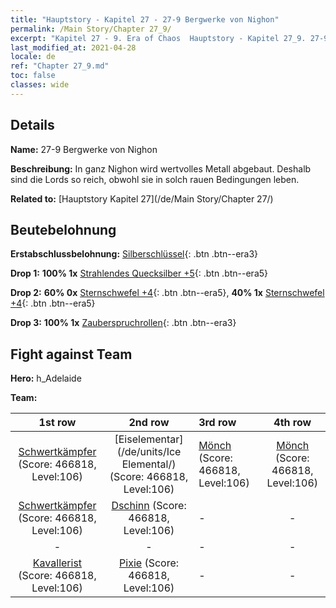 ```yaml
---
title: "Hauptstory - Kapitel 27 - 27-9 Bergwerke von Nighon"
permalink: /Main Story/Chapter 27_9/
excerpt: "Kapitel 27 - 9. Era of Chaos  Hauptstory - Kapitel 27_9. 27-9 Bergwerke von Nighon"
last_modified_at: 2021-04-28
locale: de
ref: "Chapter 27_9.md"
toc: false
classes: wide
---
```


## Details

 **Name:** 27-9 Bergwerke von Nighon

 **Beschreibung:** In ganz Nighon wird wertvolles Metall abgebaut. Deshalb sind die Lords so reich, obwohl sie in solch rauen Bedingungen leben.

 **Related to:** [Hauptstory Kapitel 27](/de/Main Story/Chapter 27/)

## Beutebelohnung

 **Erstabschlussbelohnung:** [Silberschlüssel](/ItemsDE/con_693/){: .btn .btn--era3}

 **Drop 1:** **100% 1x** [Strahlendes Quecksilber +5](/ItemsDE/mat_98/){: .btn .btn--era5}

 **Drop 2:** **60% 0x** [Sternschwefel +4](/ItemsDE/mat_92/){: .btn .btn--era5}, **40% 1x** [Sternschwefel +4](/ItemsDE/mat_92/){: .btn .btn--era5}

 **Drop 3:** **100% 1x** [Zauberspruchrollen](/ItemsDE/con_694/){: .btn .btn--era3}


## Fight against Team
 **Hero:** h_Adelaide

 **Team:**


  | 1st row | 2nd row | 3rd row | 4th row |
  |:----:|:----:|:----|:----:|
  | [Schwertkämpfer](/de/units/Swordsman/) (Score: 466818, Level:106)  | [Eiselementar](/de/units/Ice Elemental/) (Score: 466818, Level:106)  | [Mönch](/de/units/Monk/) (Score: 466818, Level:106)  | [Mönch](/de/units/Monk/) (Score: 466818, Level:106)  |
  | [Schwertkämpfer](/de/units/Swordsman/) (Score: 466818, Level:106)  | [Dschinn](/de/units/Genie/) (Score: 466818, Level:106)  | - | - |
  | - | - | - | - |
  | [Kavallerist](/de/units/Cavalier/) (Score: 466818, Level:106)  | [Pixie](/de/units/Sprite/) (Score: 466818, Level:106)  | - | - |


